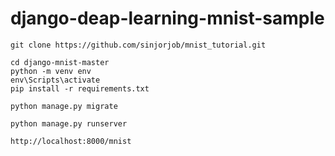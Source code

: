 ﻿# django-deap-learning-mnist-sample


```
git clone https://github.com/sinjorjob/mnist_tutorial.git
```


```
cd django-mnist-master
python -m venv env
env\Scripts\activate
pip install -r requirements.txt
```

```
python manage.py migrate
```



```
python manage.py runserver
```


```
http://localhost:8000/mnist
```


